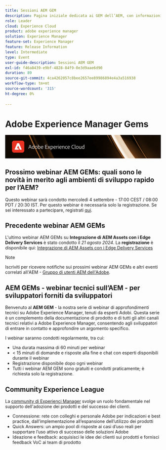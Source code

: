 ```yaml
---
title: Sessioni AEM GEM
description: Pagina iniziale dedicata ai GEM dell’AEM, con informazioni sulla serie di webinar, informazioni sulla registrazione, webinar precedenti e futuri
role: Leader
cloud: Experience Cloud
product: adobe experience manager
solution: Experience Manager
feature-set: Experience Manager
feature: Release Information
level: Intermediate
type: Event
user-guide-description: Sessioni AEM GEM
exl-id: f46a8439-e9bf-4828-84f9-0e3d9aae6d90
duration: 89
source-git-commit: 4ca4262057c8bee2657ee89986894e4a3a516938
workflow-type: tm+mt
source-wordcount: '315'
ht-degree: 0%

---
```


# Adobe Experience Manager Gems

<img alt="Esperienze digitali" src="./assets/ADX_Gems.png"/>

## Prossimo webinar AEM GEMs: quali sono le novità in merito agli ambienti di sviluppo rapido per l’AEM?

Questo webinar sarà condotto mercoledì 4 settembre - 17:00 CEST / 08:00 PDT / 20:30 IST. Per questo webinar è necessaria solo la registrazione.
Se sei interessato a partecipare, registrati [qui](https://adobe.ly/3LTT3hg).

<!--  Remove the comment marks, and put the upcoming event in the below table

<table style="max-width: 1214px;">
<tr>
  <td style="vertical-align: top;">
    <a href="https://www.youtube.com/watch?v=f1T9XU9TCJU">
      <img alt="Experience League LIVE Oct 25" src="assets/Oct25_2022_exl_live_banner_web_1920_WebBanner.png">
    </a>
    <div>
      <a href="https://www.youtube.com/watch?v=f1T9XU9TCJU">
        <strong>Deliver the right offer at the right time with decision management</strong>
      </a>
      <br/><em>with Sandra Hausmann, Ben Tepfer, Brandon Poyfair, and Jason Hickey</em>
      <br/><em>October 25, 2022</em>
    </div>
  </td>
</tr>
</table>

-->

## Precedente webinar AEM GEMs

L&#39;ultimo webinar AEM GEMs su **Integrazione di AEM Assets con i Edge Delivery Services** è stato condotto il *21 agosto 2024*.
La **registrazione** è disponibile qui:
[Integrazione di AEM Assets con i Edge Delivery Services](gems2024/edge-delivery-for-aem-assets.md)

>[!NOTE]
>
> Iscriviti per ricevere notifiche sui prossimi webinar AEM GEMs e altri eventi correlati all&#39;AEM - [Gruppo di utenti AEM dell&#39;Adobe](https://aem-augs.adobe.com/).

## AEM GEMs - webinar tecnici sull’AEM - per sviluppatori forniti da sviluppatori

Benvenuto al **AEM GEM** - la nostra serie di webinar di approfondimenti tecnici su Adobe Experience Manager, tenuti da esperti Adobi. Questa serie è un complemento della documentazione di prodotto e di tutti gli altri canali tecnici relativi a Adobe Experience Manager, consentendo agli sviluppatori di entrare in contatto e approfondire un argomento specifico.

I webinar saranno condotti regolarmente, tra cui:

* Una durata massima di 60 minuti per webinar
* &lt; 15 minuti di domande e risposte alla fine e chat con esperti disponibili durante il webinar
* Registrazione disponibile dopo ogni webinar
* Tutti i webinar AEM GEM sono gratuiti e condotti praticamente; è richiesta solo la registrazione.

## Community Experience League

La [community di Experienci Manager](https://experienceleaguecommunities.adobe.com/t5/adobe-experience-manager/ct-p/adobe-experience-manager-community) svolge un ruolo fondamentale nel supporto dell&#39;adozione dei prodotti e del successo dei clienti.

* Connessione: rete con colleghi e personale Adobe per indicazioni e best practice, dall’implementazione all’espansione dell’utilizzo dei prodotti
* Quick Answers: un ampio pool di risposte ai casi d’uso reali per supportare l’uso attivo di successo delle soluzioni Adobe
* Ideazione e feedback: acquisisci le idee dei clienti sui prodotti e fornisci feedback VoC ai team di prodotto
